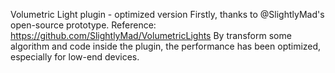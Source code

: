 Volumetric Light plugin - optimized version
Firstly, thanks to @SlightlyMad's open-source prototype. Reference: https://github.com/SlightlyMad/VolumetricLights
By transform some algorithm and code inside the plugin, the performance has been optimized, especially for low-end devices.